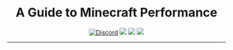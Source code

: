 <h1 align="center">A Guide to Minecraft Performance</h1>
<div align="center">
    <a href="https://github.com/asptu/minecraft-performance-guide/commits/main"><img src="https://img.shields.io/github/last-commit/asptu/minecraft-performance-guide?style=for-the-badge" alt="Discord"/></a>
    <img src="https://img.shields.io/github/commit-activity/w/asptu/minecraft-performance-guide?color=red&style=for-the-badge">
    <img src="https://img.shields.io/tokei/lines/github/asptu/minecraft-performance-guide?label=lines%20of%20code&style=for-the-badge">
    <img src="https://img.shields.io/badge/FPS-999%2B-yellow?style=for-the-badge">
  </div>
  
---

